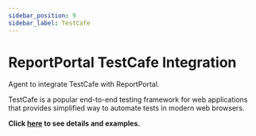 ```yaml
---
sidebar_position: 9
sidebar_label: TestCafe
---
```


# ReportPortal TestCafe Integration

Agent to integrate TestCafe with ReportPortal.

TestCafe is a popular end-to-end testing framework for web applications that provides simplified way to automate tests in modern web browsers.

**Click [here](https://github.com/reportportal/agent-js-testcafe) to see details and examples.**
